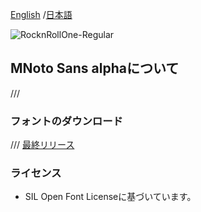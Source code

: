 [English](https://github.com/fontworks-fonts/RocknRoll) /[日本語](README-JP.md) 

![RocknRollOne-Regular](./image_RocknRoll.png)

## MNoto Sans alphaについて

///


### フォントのダウンロード

///
[最終リリース](https://github.com/fontworks-fonts/RocknRoll/tree/master/fonts/ttf)


### ライセンス

* SIL Open Font Licenseに基づいています。
